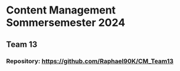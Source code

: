 # Content Management Sommersemester 2024
## Team 13
### Repository: https://github.com/Raphael90K/CM_Team13